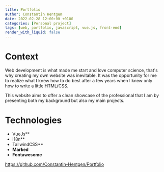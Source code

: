 ```yaml
---
title: Portfolio
author: Constantin Hentgen
date: 2022-02-28 12:00:00 +0100
categories: [Personal project]
tags: [web, portfolio, javascript, vue.js, front-end]
render_with_liquid: false
---
```


# Context

Web development is what made me start and love computer science, that's why creating my own website was inevitable. It was the opportunity for me to realize what I knew how to do best after a few years when I knew only how to write a little HTML/CSS.

This website aims to offer a clean showcase of the professional that I am by presenting both my background but also my main projects.

# Technologies

- VueJs\*\*
- i18n\*\*
- TailwindCSS\*\*
- **Marked**
- **Fontawesome**

https://github.com/Constantin-Hentgen/Portfolio
